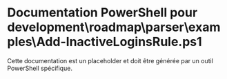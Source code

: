 # Documentation PowerShell pour development\roadmap\parser\examples\Add-InactiveLoginsRule.ps1

Cette documentation est un placeholder et doit être générée par un outil PowerShell spécifique.

